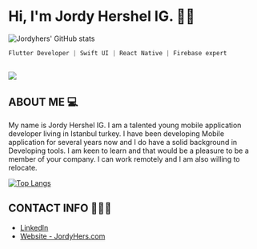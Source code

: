# Hi, I'm Jordy Hershel IG. 👋🏾


![Jordyhers' GitHub stats](https://github-readme-stats.vercel.app/api?username=jordyhers&show_icons=true&theme=buefy)

```dart
Flutter Developer | Swift UI | React Native | Firebase expert
```
## ![](https://komarev.com/ghpvc/?username=jordyhers&color=green)



## ABOUT ME 💻

My name is Jordy Hershel IG. I am a talented young mobile application developer living in Istanbul turkey. I have been developing Mobile application for several years now and I do have a solid background in Developing tools. I am keen to learn and that would be a pleasure to be a member of your company. I can work remotely and I am also willing to relocate. 

[![Top Langs](https://github-readme-stats.vercel.app/api/top-langs/?username=jordyhers&layout=compact)](https://github.com/jordyhers/)

## CONTACT INFO 👨🏾‍💼

- [LinkedIn ](www.linkedin.com/in/jordy-hershel-ig)
- [Website - JordyHers.com](https://jordyhers.com/#/)






